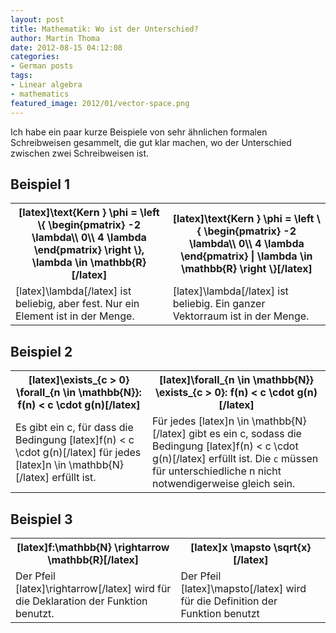 ```yaml
---
layout: post
title: Mathematik: Wo ist der Unterschied?
author: Martin Thoma
date: 2012-08-15 04:12:08
categories: 
- German posts
tags: 
- Linear algebra
- mathematics
featured_image: 2012/01/vector-space.png
---
```

Ich habe ein paar kurze Beispiele von sehr ähnlichen formalen Schreibweisen gesammelt, die gut klar machen, wo der Unterschied zwischen zwei Schreibweisen ist.

<h2>Beispiel 1</h2>
<table class="wikitable">
<tr>
  <th>[latex]\text{Kern } \phi = \left \{
  \begin{pmatrix}
    -2 \lambda\\
    0\\
    4 \lambda
  \end{pmatrix}
\right \}, \lambda \in \mathbb{R}[/latex]</th>
  <th>[latex]\text{Kern } \phi = \left \{
  \begin{pmatrix}
    -2 \lambda\\
    0\\
    4 \lambda
  \end{pmatrix}
| \lambda \in \mathbb{R} \right \}[/latex]</th>
</tr>
<tr>
  <td>[latex]\lambda[/latex] ist beliebig, aber fest. Nur ein Element ist in der Menge.</td>
  <td>[latex]\lambda[/latex] ist beliebig. Ein ganzer Vektorraum ist in der Menge.</td>
</tr>
</table>

<h2>Beispiel 2</h2>
<table class="wikitable">
<tr>
  <th>[latex]\exists_{c > 0} \forall_{n \in \mathbb{N}}: f(n) < c \cdot g(n)[/latex]</th>
  <th>[latex]\forall_{n \in \mathbb{N}} \exists_{c > 0}: f(n) < c \cdot g(n)[/latex]</th>
</tr>
<tr>
  <td>Es gibt ein c, für dass die Bedingung [latex]f(n) < c \cdot g(n)[/latex] für jedes [latex]n \in \mathbb{N}[/latex] erfüllt ist.</td>
  <td>Für jedes [latex]n \in \mathbb{N}[/latex] gibt es ein c, sodass die Bedingung [latex]f(n) < c \cdot g(n)[/latex] erfüllt ist. Die <code>c</code> müssen für unterschiedliche n nicht notwendigerweise gleich sein.</td>
</tr>
</table>

<h2>Beispiel 3</h2>
<table class="wikitable">
<tr>
  <th>[latex]f:\mathbb{N} \rightarrow \mathbb{R}[/latex]</th>
  <th>[latex]x \mapsto \sqrt{x}[/latex]</th>
</tr>
<tr>
  <td>Der Pfeil [latex]\rightarrow[/latex] wird für die Deklaration der Funktion benutzt.</td>
  <td>Der Pfeil [latex]\mapsto[/latex] wird für die Definition der Funktion benutzt</td>
</tr>
</table>